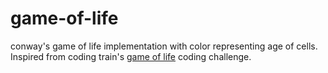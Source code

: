 # game-of-life
conway's game of life implementation with color representing age of cells. Inspired from coding train's <a href="https://github.com/CodingTrain/website/blob/master/_CodingChallenges/085-the-game-of-life.md">game of life</a> coding challenge.
